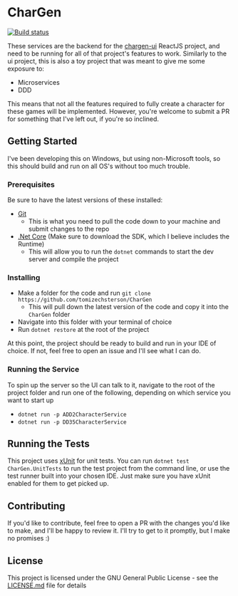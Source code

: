 # CharGen
 
[![Build status](https://ci.appveyor.com/api/projects/status/ny4n8ywn72b17fyy?svg=true&passingText=Build%20and%20tests%20OK&pendingText=Building%20and%20running%20tests&failingText=Build%20and%2For%20tests%20not%20OK)](https://ci.appveyor.com/project/tomizechsterson/chargen)

These services are the backend for the [chargen-ui](https://github.com/tomizechsterson/chargen-ui) ReactJS project, and need to be running for all of that project's features to work. Similarly to the ui project, this is also a toy project that was meant to give me some exposure to:
- Microservices
- DDD

This means that not all the features required to fully create a character for these games will be implemented. However, you're welcome to submit a PR for something that I've left out, if you're so inclined.

## Getting Started

I've been developing this on Windows, but using non-Microsoft tools, so this should build and run on all OS's without too much trouble.

### Prerequisites

Be sure to have the latest versions of these installed:
- [Git](https://git-scm.com/)
   - This is what you need to pull the code down to your machine and submit changes to the repo
- [.Net Core](https://www.microsoft.com/net/download) (Make sure to download the SDK, which I believe includes the Runtime)
  - This will allow you to run the `dotnet` commands to start the dev server and compile the project

### Installing

- Make a folder for the code and run `git clone https://github.com/tomizechsterson/CharGen`
  - This will pull down the latest version of the code and copy it into the `CharGen` folder
- Navigate into this folder with your terminal of choice
- Run `dotnet restore` at the root of the project

At this point, the project should be ready to build and run in your IDE of choice. If not, feel free to open an issue and I'll see what I can do.

### Running the Service

To spin up the server so the UI can talk to it, navigate to the root of the project folder and run one of the following, depending on which service you want to start up
- `dotnet run -p ADD2CharacterService`
- `dotnet run -p DD35CharacterService`

## Running the Tests

This project uses [xUnit](https://xunit.github.io/) for unit tests. You can run `dotnet test CharGen.UnitTests` to run the test project from the command line, or use the test runner built into your chosen IDE. Just make sure you have xUnit enabled for them to get picked up.

## Contributing

If you'd like to contribute, feel free to open a PR with the changes you'd like to make, and I'll be happy to review it. I'll try to get to it promptly, but I make no promises :)

## License

This project is licensed under the GNU General Public License - see the [LICENSE.md](LICENSE.md) file for details
